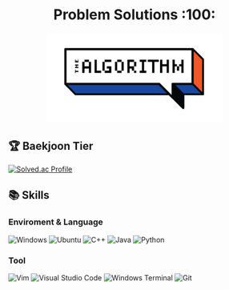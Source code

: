 <div align=center><h1>Problem Solutions :100:</h1></div>

<div align="center">
  <img src="/Resources/Algorithm_logo.png" width="70%" height="70%"/>
</div>

## :trophy: Baekjoon Tier
[![Solved.ac Profile](http://mazassumnida.wtf/api/v2/generate_badge?boj=gloryday)](https://solved.ac/gloryday/)

## :books: Skills
### Enviroment & Language
![Windows](https://img.shields.io/badge/Windows-0078D6.svg?&style=for-the-badge&logo=Windows&logoColor=white)
![Ubuntu](https://img.shields.io/badge/Ubuntu-E95420.svg?&style=for-the-badge&logo=Ubuntu&logoColor=white)
![C++](https://img.shields.io/badge/C++-3178C6.svg?&style=for-the-badge&logo=Cplusplus&logoColor=white)
![Java](https://img.shields.io/badge/Java-D14836.svg?&style=for-the-badge&logo=Java&logoColor=white)
![Python](https://img.shields.io/badge/Python-F7DF1E.svg?&style=for-the-badge&logo=Python&logoColor=white)
### Tool
![Vim](https://img.shields.io/badge/Vim-019733.svg?&style=for-the-badge&logo=Vim&logoColor=white)
![Visual Studio Code](https://img.shields.io/badge/Visual%20Studio%20Code-007ACC.svg?&style=for-the-badge&logo=Visual%20Studio%20Code&logoColor=white)
![Windows Terminal](https://img.shields.io/badge/Windows%20Terminal-4D4D4D.svg?&style=for-the-badge&logo=Windows%20Terminal&logoColor=white)
![Git](https://img.shields.io/badge/Git-F05032.svg?&style=for-the-badge&logo=Git&logoColor=white)
